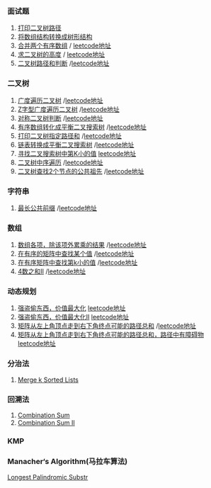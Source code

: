 ### 面试题
1. [打印二叉树路径](https://github.com/dengshasha/algorithm-study/blob/master/interview/printBinaryTreePath.js)
2. [将数组结构转换成树形结构](https://github.com/dengshasha/algorithm-study/blob/master/interview/convertArrToTree.js)
3. [合并两个有序数组](https://github.com/dengshasha/algorithm-study/blob/master/interview/mergeTwoSortedArray.js)
    / [leetcode地址](https://leetcode.com/problems/merge-sorted-array/)
4. [求二叉树的高度](https://github.com/dengshasha/algorithm-study/blob/master/interview/maxDepthOfBinaryTree.js)
    / [leetcode地址](https://leetcode.com/problems/maximum-depth-of-binary-tree/)
5. [二叉树路径和判断](https://github.com/dengshasha/algorithm-study/blob/master/interview/pathSum.js)
    /[leetcode地址](https://leetcode.com/problems/path-sum/submissions/)

### 二叉树
1. [广度遍历二叉树](https://github.com/dengshasha/algorithm-study/blob/master/binaryTree/levelOrderTraversal.js)
    /[leetcode地址](https://leetcode.com/problems/binary-tree-level-order-traversal/submissions/)
2. [Z字型广度遍历二叉树](https://github.com/dengshasha/algorithm-study/blob/master/binaryTree/zigzagLevelOrderTraversal.js)
    /[leetcode地址](https://leetcode.com/problems/binary-tree-zigzag-level-order-traversal/submissions/)
3. [对称二叉树判断](https://github.com/dengshasha/algorithm-study/blob/master/binaryTree/symmetricTree.js)
    /[leetcode地址](https://leetcode.com/problems/symmetric-tree/submissions/)
4. [有序数组转化成平衡二叉搜索树](https://github.com/dengshasha/algorithm-study/blob/master/binaryTree/convertSortedArrayToBST.js)
    /[leetcode地址](https://leetcode.com/problems/convert-sorted-array-to-binary-search-tree/submissions/)
5. [打印二叉树指定路径和](https://github.com/dengshasha/algorithm-study/blob/master/binaryTree/pathSumII.js)
    /[leetcode地址](https://leetcode.com/problems/path-sum-ii/submissions/)
6. [链表转换成平衡二叉搜索树](https://github.com/dengshasha/algorithm-study/blob/master/binaryTree/convertSortedListToBST.js)
    /[leetcode地址](https://leetcode.com/problems/convert-sorted-list-to-binary-search-tree/submissions/)
7. [寻找二叉搜索树中第K小的值](https://github.com/dengshasha/algorithm-study/blob/master/binaryTree/kthSmallestEleInBST.js)
    [leetcode地址](https://leetcode.com/problems/kth-smallest-element-in-a-bst/solution/)
8. [二叉树中序遍历](https://github.com/dengshasha/algorithm-study/blob/master/binaryTree/inorderTraversal.js)
    /[leetcode地址](https://leetcode.com/problems/validate-binary-search-tree/submissions/)
9. [二叉树查找2个节点的公共祖先](https://github.com/dengshasha/algorithm-study/blob/master/binaryTree/lowestCommonAncestor.js)
    /[leetcode地址](https://leetcode.com/problems/lowest-common-ancestor-of-a-binary-tree/submissions/)

### 字符串
1. [最长公共前缀](https://github.com/dengshasha/algorithm-study/blob/master/string/longestCommonPrefix.js)
    /[leetcode地址](https://leetcode.com/problems/longest-common-prefix/submissions/)

### 数组
1. [数组各项，除该项外累乘的结果](https://github.com/dengshasha/algorithm-study/blob/master/array/productArrayExceptSelf.js)
    /[leetcode地址](https://leetcode.com/problems/product-of-array-except-self/submissions/)
2. [在有序的矩阵中查找某个值](https://github.com/dengshasha/algorithm-study/blob/master/array/searchMatrixII.js)
    /[leetcode地址](https://leetcode.com/problems/search-a-2d-matrix-ii/submissions/)
3. [在有序矩阵中查找第k小的值](https://github.com/dengshasha/algorithm-study/blob/master/array/kthSmallestInMatrix.js)
    /[leetcode地址](https://leetcode.com/problems/kth-smallest-element-in-a-sorted-matrix/submissions/)
3. [4数之和II](https://github.com/dengshasha/algorithm-study/blob/master/array/4SumII.js)
    /[leetcode地址](https://leetcode.com/problems/4sum-ii/submissions/)

### 动态规划
1. [强盗偷东西，价值最大化](https://github.com/dengshasha/algorithm-study/blob/master/dynamicProgramming/houseRobber.js)
    [leetcode地址](https://leetcode.com/problems/house-robber/)
2. [强盗偷东西，价值最大化II](https://github.com/dengshasha/algorithm-study/blob/master/dynamicProgramming/houseRobberII.js)
    [leetcode地址](https://leetcode.com/problems/house-robber-ii/)
3. [矩阵从左上角顶点走到右下角终点可能的路径总和](https://github.com/dengshasha/algorithm-study/blob/master/dynamicProgramming/uniquePaths.js)
    /[leetcode地址](https://leetcode.com/problems/unique-paths/)
4. [矩阵从左上角顶点走到右下角终点可能的路径总和，路径中有障碍物](https://github.com/dengshasha/algorithm-study/blob/master/dynamicProgramming/uniquePathsII.js)
    [leetcode地址](https://leetcode.com/problems/unique-paths-ii/submissions/)
### 分治法
1. [Merge k Sorted Lists](https://github.com/dengshasha/algorithm-study/blob/master/mergeKSortedLists.js)

### 回溯法
1. [Combination Sum](https://github.com/dengshasha/algorithm-study/blob/master/combinationSum.js)
2. [Combination Sum II](https://github.com/dengshasha/algorithm-study/blob/master/combinationSumII.js)

### KMP
### Manacher‘s Algorithm(马拉车算法)
[Longest Palindromic Substr](https://github.com/dengshasha/algorithm-study/blob/master/longestPalindromicSubstr.js)